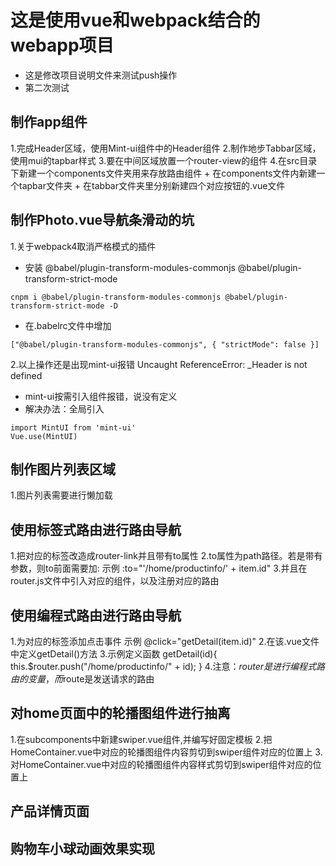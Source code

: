 # 这是使用vue和webpack结合的webapp项目
+ 这是修改项目说明文件来测试push操作
+ 第二次测试


## 制作app组件
 1.完成Header区域，使用Mint-ui组件中的Header组件
 2.制作地步Tabbar区域，使用mui的tapbar样式
 3.要在中间区域放置一个router-view的组件
 4.在src目录下新建一个components文件夹用来存放路由组件
    + 在components文件内新建一个tapbar文件夹
    + 在tabbar文件夹里分别新建四个对应按钮的.vue文件



## 制作Photo.vue导航条滑动的坑
1.关于webpack4取消严格模式的插件
   + 安装 @babel/plugin-transform-modules-commonjs @babel/plugin-transform-strict-mode
   ```
   cnpm i @babel/plugin-transform-modules-commonjs @babel/plugin-transform-strict-mode -D
   ```
   + 在.babelrc文件中增加
   ```
   ["@babel/plugin-transform-modules-commonjs", { "strictMode": false }]
   ```
2.以上操作还是出现mint-ui报错 Uncaught ReferenceError: _Header is not defined 
   + mint-ui按需引入组件报错，说没有定义
   + 解决办法：全局引入
   ```
   import MintUI from 'mint-ui'
   Vue.use(MintUI)
   ```
## 制作图片列表区域
   1.图片列表需要进行懒加载

## 使用标签式路由进行路由导航
   1.把对应的标签改造成router-link并且带有to属性
   2.to属性为path路径。若是带有参数，则to前面需要加: 示例 :to="'/home/productinfo/' + item.id"
   3.并且在router.js文件中引入对应的组件，以及注册对应的路由

## 使用编程式路由进行路由导航
   1.为对应的标签添加点击事件 示例 @click="getDetail(item.id)"
   2.在该.vue文件中定义getDetail()方法 
   3.示例定义函数
   getDetail(id){
      this.$router.push("/home/productinfo/" + id);
   }
   4.注意：$router是进行编程式路由的变量，而$route是发送请求的路由

## 对home页面中的轮播图组件进行抽离
   1.在subcomponents中新建swiper.vue组件,并编写好固定模板
   2.把HomeContainer.vue中对应的轮播图组件内容剪切到swiper组件对应的位置上
   3.对HomeContainer.vue中对应的轮播图组件内容样式剪切到swiper组件对应的位置上

## 产品详情页面

## 购物车小球动画效果实现

